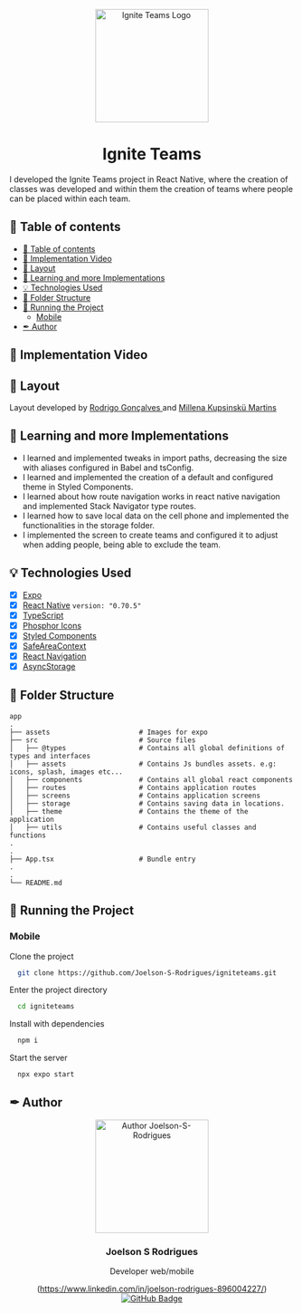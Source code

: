 <p align="center">
  <img width="200px" alt="Ignite Teams Logo" title="Ignite Teams Logo" src="./.github/logoigniteteams.svg" />
  
  <h1 align="center">Ignite Teams</h1>

I developed the Ignite Teams project in React Native, where the creation of classes was developed and within them the creation of teams where people can be placed within each team.

</p>

## 🧭 Table of contents

- [🧭 Table of contents](#-table-of-contents)
- [🎥 Implementation Video](#-implementation-video)
- [🎨 Layout](#-layout)
- [👏 Learning and more Implementations](#-learning-and-more-implementations)
- [💡 Technologies Used](#-technologies-used)
- [📂 Folder Structure](#-folder-structure)
- [🚀 Running the Project](#-running-the-project)
  - [Mobile](#mobile)
- [✒ Author](#-author)

## 🎥 Implementation Video


## 🎨 Layout

Layout developed by [Rodrigo Gonçalves ](https://www.linkedin.com/in/rodrigo-goncalves-santana/) and [Millena Kupsinskü Martins](https://www.linkedin.com/in/millenakmartins/)

## 👏 Learning and more Implementations

- I learned and implemented tweaks in import paths, decreasing the size with aliases configured in Babel and tsConfig.
- I learned and implemented the creation of a default and configured theme in Styled Components.
- I learned about how route navigation works in react native navigation and implemented Stack Navigator type routes.
- I learned how to save local data on the cell phone and implemented the functionalities in the storage folder.
- I implemented the screen to create teams and configured it to adjust when adding people, being able to exclude the team.

## 💡 Technologies Used

- [x] [Expo](https://docs.expo.dev/)
- [x] [React Native](https://reactnative.dev/) `version: "0.70.5"`
- [x] [TypeScript](https://www.typescriptlang.org/)
- [x] [Phosphor Icons](https://github.com/duongdev/phosphor-react-native)
- [x] [Styled Components](https://styled-components.com/)
- [x] [SafeAreaContext](https://docs.expo.dev/versions/latest/sdk/safe-area-context/)
- [x] [React Navigation](https://reactnavigation.org/)
- [x] [AsyncStorage](https://docs.expo.dev/versions/latest/sdk/async-storage/)

## 📂 Folder Structure

```plainText
app
.
├── assets                      # Images for expo
├── src                         # Source files
│   ├── @types                  # Contains all global definitions of types and interfaces
│   ├── assets                  # Contains Js bundles assets. e.g: icons, splash, images etc...
│   ├── components              # Contains all global react components
│   ├── routes                  # Contains application routes
│   ├── screens                 # Contains application screens
│   ├── storage                 # Contains saving data in locations.
│   ├── theme                   # Contains the theme of the application
│   ├── utils                   # Contains useful classes and functions
.
.
├── App.tsx                     # Bundle entry
.
.
└── README.md
```

## 🚀 Running the Project

<!-- ### Back-end

Clone the project

```bash
  git clone https://link-para-o-projeto
```

Enter the project directory

```bash
  cd my-project
```

Install with dependencies

```bash
  npm install
```

Start the server

```bash
  npm run start
```

### Front-end Web

Clone the project

```bash
  git clone https://link-para-o-projeto
```

Enter the project directory

```bash
  cd my-project
```

Install with dependencies

```bash
  npm install
```

Start the server

```bash
  npm run start
``` -->

### Mobile

Clone the project

```bash
  git clone https://github.com/Joelson-S-Rodrigues/igniteteams.git
```

Enter the project directory

```bash
  cd igniteteams
```

Install with dependencies

```bash
  npm i
```

Start the server

```bash
  npx expo start
```


## ✒ Author

<p align="center">
  <a href="https://github.com/Joelson-S-Rodrigues/igniteteams">
    <img width="200px" alt="Author Joelson-S-Rodrigues" title="" src="https://avatars.githubusercontent.com/u/96163577?v=4" />
  </a>
  
  <h3 align="center">Joelson S Rodrigues</h3>

  <p align="center">
  Developer web/mobile
  </p>
</p>

<div align="center">

(https://www.linkedin.com/in/joelson-rodrigues-896004227/)
[![GitHub Badge](https://img.shields.io/badge/-GitHub-1f6feb?style=flat-square&logo=GitHub&logoColor=white&link=https://github.com/VagnerNerves)](https://github.com/Joelson-S-Rodrigues)

</div>
